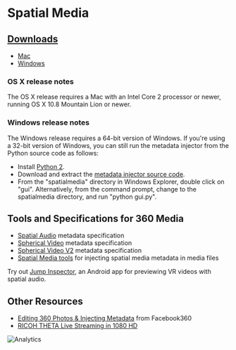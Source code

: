 # Spatial Media

## [Downloads](https://github.com/google/spatial-media/releases)

- [Mac](https://github.com/google/spatial-media/releases/download/v2.0/360.Video.Metadata.Tool.mac.zip)
- [Windows](https://github.com/google/spatial-media/releases/download/v2.0/360.Video.Metadata.Tool.win.zip)

### OS X release notes

The OS X release requires a Mac with an Intel Core 2 processor or newer, running OS X 10.8 Mountain Lion or newer.

### Windows release notes

The Windows release requires a 64-bit version of Windows. If you're using a 32-bit version of Windows, you can still run the metadata injector from the Python source code as follows:

- Install [Python 2](https://www.python.org/).
- Download and extract the [metadata injector source code](https://github.com/google/spatial-media/archive/v2.0.zip).
- From the "spatialmedia" directory in Windows Explorer, double click on "gui". Alternatively, from the command prompt, change to the spatialmedia directory, and run "python gui.py".


## Tools and Specifications for 360 Media

- [Spatial Audio](docs/spatial-audio-rfc.md) metadata specification
- [Spherical Video](docs/spherical-video-rfc.md) metadata specification
- [Spherical Video V2](docs/spherical-video-v2-rfc.md) metadata specification
- [Spatial Media tools](spatialmedia/) for injecting spatial media metadata in media files

Try out [Jump Inspector](https://g.co/jump/inspector), an Android app for previewing VR videos with spatial audio.

## Other Resources

- [Editing 360 Photos & Injecting Metadata](https://facebook360.fb.com/editing-360-photos-injecting-metadata/) from Facebook360
- [RICOH THETA Live Streaming in 1080 HD](http://lists.theta360.guide/t/theta-usb-live-streaming-now-in-full-1080-hd-free-upgrade/639)

![Analytics](https://ga-beacon.appspot.com/UA-73311422-5/metadata-injector)
